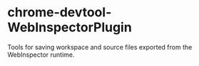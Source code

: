 # chrome-devtool-WebInspectorPlugin
Tools for saving workspace and source files exported from the WebInspector runtime.
